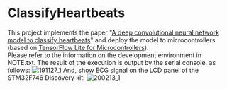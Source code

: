 # ClassifyHeartbeats

This project implements the paper "[A deep convolutional neural network model to classify heartbeats](https://www.sciencedirect.com/science/article/pii/S0010482517302810?via%3Dihub)" and deploy the model to microcontrollers (based on [TensorFlow Lite for Microcontrollers](https://www.tensorflow.org/lite/microcontrollers)).  
Please refer to the information on the development environment in NOTE.txt. The result of the execution is output by the serial console, as follows: 
![191127_1](https://user-images.githubusercontent.com/44540872/69720010-aadcb880-114c-11ea-8da2-6469ddd738f3.png)
And, show ECG signal on the LCD panel of the STM32F746 Discovery kit:
![200213_1](https://user-images.githubusercontent.com/44540872/74486009-e98f2e80-4e70-11ea-99cb-8386ac6c106c.png)
